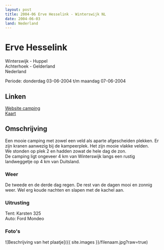 ```yaml
---
layout: post
title: 2004-06 Erve Hesselink - Winterswijk NL
date: 2004-06-03
land: Nederland
---
```


# Erve Hesselink

Winterswijk - Huppel  
Achterhoek - Gelderland  
Nederland  

Periode: donderdag 03-06-2004 t/m maandag 07-06-2004

## Linken
[Website camping](https://www.ervehesselink.nl/)  
[Kaart](https://www.google.nl/maps/place/Erve+Hesselink/@52.3423455,5.1061123,7.88z/data=!4m5!3m4!1s0x47b86f8a2a2a916f:0xa2ded31878db5098!8m2!3d51.999783!4d6.757928)

## Omschrijving
Een mooie camping met zowel een veld als aparte afgescheiden plekken. Er zijn kranen aanwezig bij de kampeerplek. Het zijn mooie vlakke velden.  
We stonden op plek 2 en hadden zowat de hele dag de zon.  
De camping ligt ongeveer 4 km van Winterswijk langs een rustig landweggetje op 4 km van Duitsland.

### Weer
De tweede en de derde dag regen. De rest van de dagen mooi en zonnig weer. Wel erg koude nachten en slapen met de kachel aan.

### Uitrusting
Tent: Karsten 325  
Auto: Ford Mondeo

### Foto's
![Beschrijving van het plaatje]({{ site.images }}/filenaam.jpg?raw=true)
